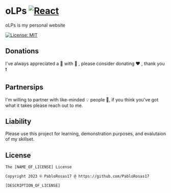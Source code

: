 # oLPs [![React](https://img.shields.io/badge/react-%2320232a.svg?style=for-the-badge&logo=react&logoColor=%2361DAFB)](https://github.com/facebook/react)

oLPs is my personal website

[![License: MIT](https://img.shields.io/badge/License-MIT-yellow.svg)](https://opensource.org/licenses/MIT)

## Donations
I've always appreciated a :beer: with :pizza: , please consider donating :heart: , thank you :exclamation:

## Partnersips
I'm willing to partner with like-minded :bulb: people :ghost:, if you think you've got what it takes please reach out to me.

## Liability 
Please use this project for learning, demonstration purposes, and evalutaion of my skillset.

## License
```xml
The [NAME_OF_LICENSE] License

Copyright 2023 © PabloRosas17 @ https://github.com/PabloRosas17

[DESCRIPTION_OF_LICENSE]
```
